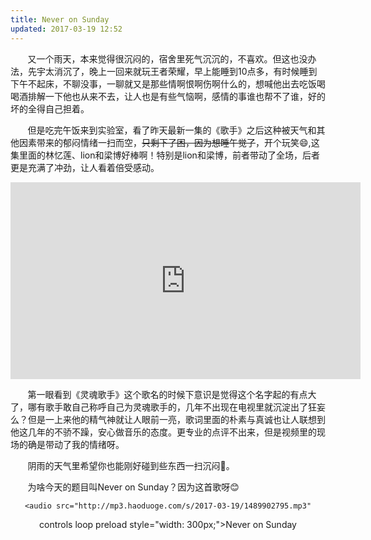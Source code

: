 ```yaml
---
title: Never on Sunday
updated: 2017-03-19 12:52
---
```


&#160; &#160; &#160; &#160;又一个雨天，本来觉得很沉闷的，宿舍里死气沉沉的，不喜欢。但这也没办法，先宇太消沉了，晚上一回来就玩王者荣耀，早上能睡到10点多，有时候睡到下午不起床，不聊没事，一聊就又是那些情啊恨啊伤啊什么的，想喊他出去吃饭喝喝酒排解一下他也从来不去，让人也是有些气恼啊，感情的事谁也帮不了谁，好的坏的全得自己担着。

&#160; &#160; &#160; &#160;但是吃完午饭来到实验室，看了昨天最新一集的《歌手》之后这种被天气和其他因素带来的郁闷情绪一扫而空，~~只剩下了困，因为想睡午觉了~~，开个玩笑:smile:,这集里面的林忆莲、lion和梁博好棒啊！特别是lion和梁博，前者带动了全场，后者更是充满了冲劲，让人看着倍受感动。


<iframe align="center" width="560" height="315" src="http://open.iqiyi.com/developer/player_js/coopPlayerIndex.html?vid=0d1d240e81350fe16a0748be02f30604&tvId=636347000&accessToken=2.f22860a2479ad60d8da7697274de9346&appKey=3955c3425820435e86d0f4cdfe56f5e7&appId=1368&height=100%&width=100%" frameborder="0" allowfullscreen></iframe>

&#160; &#160; &#160; &#160;第一眼看到《灵魂歌手》这个歌名的时候下意识是觉得这个名字起的有点大了，哪有歌手敢自己称呼自己为灵魂歌手的，几年不出现在电视里就沉淀出了狂妄么？但是一上来他的精气神就让人眼前一亮，歌词里面的朴素与真诚也让人联想到他这几年的不骄不躁，安心做音乐的态度。更专业的点评不出来，但是视频里的现场的确是带动了我的情绪呀。

&#160; &#160; &#160; &#160;阴雨的天气里希望你也能刚好碰到些东西一扫沉闷:sunflower:。

&#160; &#160; &#160; &#160;为啥今天的题目叫Never on Sunday？因为这首歌呀:blush:

<div align="center">

	<audio src="http://mp3.haoduoge.com/s/2017-03-19/1489902795.mp3"
 controls loop preload style="width: 300px;">Never on Sunday</audio>
<div class="divider">
	
</div>
</div>